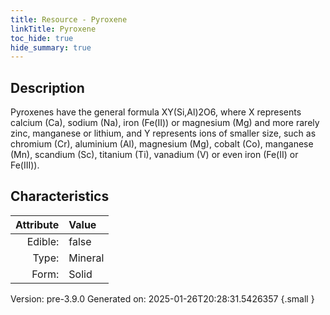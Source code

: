 ```yaml
---
title: Resource - Pyroxene
linkTitle: Pyroxene
toc_hide: true
hide_summary: true
---
```


## Description
Pyroxenes have the general formula XY(Si,Al)2O6,&#10;&#9; where X represents calcium (Ca), sodium (Na), iron (Fe(II)) or magnesium (Mg) and more rarely zinc, &#10;&#9; manganese or lithium, and Y represents ions of smaller size, such as chromium (Cr), aluminium (Al), &#10;&#9; magnesium (Mg), cobalt (Co), manganese (Mn), scandium (Sc), titanium (Ti), vanadium (V) or even &#10;&#9; iron (Fe(II) or Fe(III)). 

## Characteristics

| Attribute      | Value |
|--------:|:------|
|Edible:|false|
|Type:|Mineral|
|Form:|Solid|
 



    

Version: pre-3.9.0 Generated on: 2025-01-26T20:28:31.5426357
{.small }
